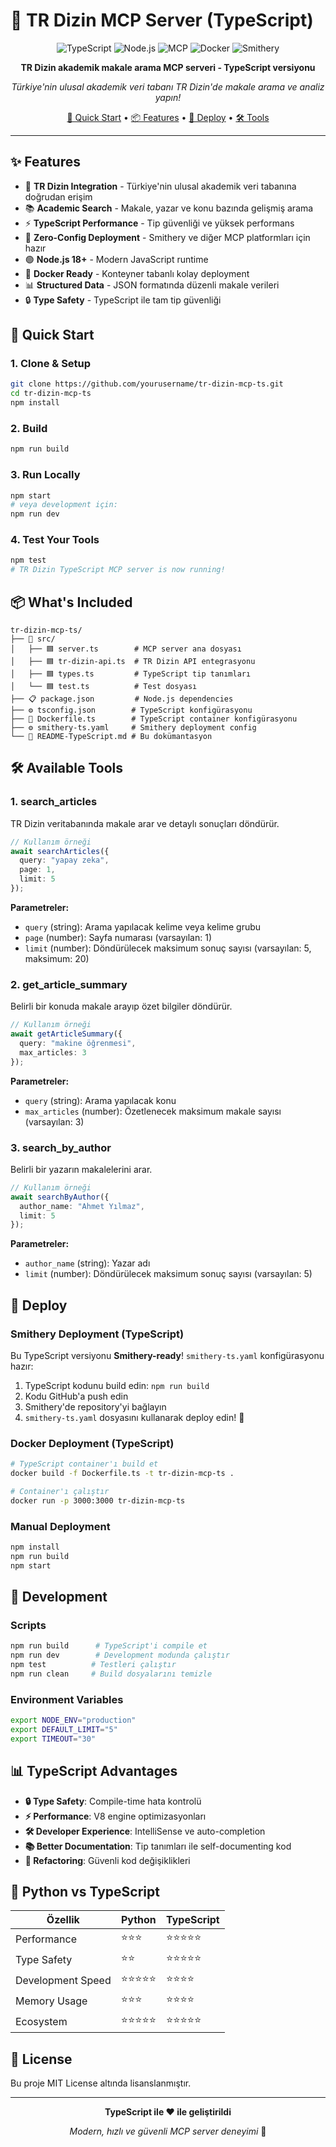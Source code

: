 # 🔬 TR Dizin MCP Server (TypeScript)

<div align="center">

![TypeScript](https://img.shields.io/badge/TypeScript-5.0+-blue.svg)
![Node.js](https://img.shields.io/badge/Node.js-18+-green.svg)
![MCP](https://img.shields.io/badge/MCP-Compatible-green.svg)
![Docker](https://img.shields.io/badge/docker-ready-blue.svg)
![Smithery](https://img.shields.io/badge/Smithery-Deploy%20Ready-orange.svg)

**TR Dizin akademik makale arama MCP serveri - TypeScript versiyonu**

*Türkiye'nin ulusal akademik veri tabanı TR Dizin'de makale arama ve analiz yapın!*

[🎯 Quick Start](#-quick-start) • [📦 Features](#-features) • [🚀 Deploy](#-deploy) • [🛠️ Tools](#️-tools)

</div>

---

## ✨ Features

- 🔬 **TR Dizin Integration** - Türkiye'nin ulusal akademik veri tabanına doğrudan erişim
- 📚 **Academic Search** - Makale, yazar ve konu bazında gelişmiş arama
- ⚡ **TypeScript Performance** - Tip güvenliği ve yüksek performans
- 🎯 **Zero-Config Deployment** - Smithery ve diğer MCP platformları için hazır
- 🟢 **Node.js 18+** - Modern JavaScript runtime
- 🐳 **Docker Ready** - Konteyner tabanlı kolay deployment
- 📊 **Structured Data** - JSON formatında düzenli makale verileri
- 🔒 **Type Safety** - TypeScript ile tam tip güvenliği

## 🎯 Quick Start

### 1. Clone & Setup

```bash
git clone https://github.com/yourusername/tr-dizin-mcp-ts.git
cd tr-dizin-mcp-ts
npm install
```

### 2. Build

```bash
npm run build
```

### 3. Run Locally

```bash
npm start
# veya development için:
npm run dev
```

### 4. Test Your Tools

```bash
npm test
# TR Dizin TypeScript MCP server is now running!
```

## 📦 What's Included

```
tr-dizin-mcp-ts/
├── 📁 src/
│   ├── 🟦 server.ts        # MCP server ana dosyası
│   ├── 🟦 tr-dizin-api.ts  # TR Dizin API entegrasyonu
│   ├── 🟦 types.ts         # TypeScript tip tanımları
│   └── 🟦 test.ts          # Test dosyası
├── 📋 package.json         # Node.js dependencies
├── ⚙️ tsconfig.json        # TypeScript konfigürasyonu
├── 🐳 Dockerfile.ts        # TypeScript container konfigürasyonu
├── ⚙️ smithery-ts.yaml     # Smithery deployment config
└── 📖 README-TypeScript.md # Bu dokümantasyon
```

## 🛠️ Available Tools

### 1. search_articles

TR Dizin veritabanında makale arar ve detaylı sonuçları döndürür.

```typescript
// Kullanım örneği
await searchArticles({
  query: "yapay zeka",
  page: 1,
  limit: 5
});
```

**Parametreler:**
- `query` (string): Arama yapılacak kelime veya kelime grubu
- `page` (number): Sayfa numarası (varsayılan: 1)
- `limit` (number): Döndürülecek maksimum sonuç sayısı (varsayılan: 5, maksimum: 20)

### 2. get_article_summary

Belirli bir konuda makale arayıp özet bilgiler döndürür.

```typescript
// Kullanım örneği
await getArticleSummary({
  query: "makine öğrenmesi",
  max_articles: 3
});
```

**Parametreler:**
- `query` (string): Arama yapılacak konu
- `max_articles` (number): Özetlenecek maksimum makale sayısı (varsayılan: 3)

### 3. search_by_author

Belirli bir yazarın makalelerini arar.

```typescript
// Kullanım örneği
await searchByAuthor({
  author_name: "Ahmet Yılmaz",
  limit: 5
});
```

**Parametreler:**
- `author_name` (string): Yazar adı
- `limit` (number): Döndürülecek maksimum sonuç sayısı (varsayılan: 5)

## 🚀 Deploy

### Smithery Deployment (TypeScript)

Bu TypeScript versiyonu **Smithery-ready**! `smithery-ts.yaml` konfigürasyonu hazır:

1. TypeScript kodunu build edin: `npm run build`
2. Kodu GitHub'a push edin
3. Smithery'de repository'yi bağlayın
4. `smithery-ts.yaml` dosyasını kullanarak deploy edin! 🎉

### Docker Deployment (TypeScript)

```bash
# TypeScript container'ı build et
docker build -f Dockerfile.ts -t tr-dizin-mcp-ts .

# Container'ı çalıştır
docker run -p 3000:3000 tr-dizin-mcp-ts
```

### Manual Deployment

```bash
npm install
npm run build
npm start
```

## 🔧 Development

### Scripts

```bash
npm run build      # TypeScript'i compile et
npm run dev        # Development modunda çalıştır
npm test          # Testleri çalıştır
npm run clean     # Build dosyalarını temizle
```

### Environment Variables

```bash
export NODE_ENV="production"
export DEFAULT_LIMIT="5"
export TIMEOUT="30"
```

## 📊 TypeScript Advantages

- **🔒 Type Safety**: Compile-time hata kontrolü
- **⚡ Performance**: V8 engine optimizasyonları
- **🛠️ Developer Experience**: IntelliSense ve auto-completion
- **📚 Better Documentation**: Tip tanımları ile self-documenting kod
- **🔄 Refactoring**: Güvenli kod değişiklikleri

## 🤝 Python vs TypeScript

| Özellik | Python | TypeScript |
|---------|--------|------------|
| Performance | ⭐⭐⭐ | ⭐⭐⭐⭐⭐ |
| Type Safety | ⭐⭐ | ⭐⭐⭐⭐⭐ |
| Development Speed | ⭐⭐⭐⭐⭐ | ⭐⭐⭐⭐ |
| Memory Usage | ⭐⭐⭐ | ⭐⭐⭐⭐ |
| Ecosystem | ⭐⭐⭐⭐⭐ | ⭐⭐⭐⭐⭐ |

## 📄 License

Bu proje MIT License altında lisanslanmıştır.

---

<div align="center">

**TypeScript ile ❤️ ile geliştirildi**

*Modern, hızlı ve güvenli MCP server deneyimi* 🚀

</div>
